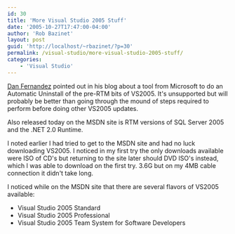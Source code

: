 ```yaml
---
id: 30
title: 'More Visual Studio 2005 Stuff'
date: '2005-10-27T17:47:00-04:00'
author: 'Rob Bazinet'
layout: post
guid: 'http://localhost/~rbazinet/?p=30'
permalink: /visual-studio/more-visual-studio-2005-stuff/
categories:
    - 'Visual Studio'
---
```


[Dan Fernandez](http://blogs.msdn.com/danielfe/archive/2005/10/27/485863.aspx) pointed out in his blog about a tool from Microsoft to do an Automatic Uninstall of the pre-RTM bits of VS2005. It's unsupported but will probably be better than going through the mound of steps required to perform before doing other VS2005 updates.

Also released today on the MSDN site is RTM versions of SQL Server 2005 and the .NET 2.0 Runtime.

I noted earlier I had tried to get to the MSDN site and had no luck downloading VS2005. I noticed in my first try the only downloads available were ISO of CD's but returning to the site later should DVD ISO's instead, which I was able to download on the first try. 3.6G but on my 4MB cable connection it didn't take long.

I noticed while on the MSDN site that there are several flavors of VS2005 available:

- Visual Studio 2005 Standard
- Visual Studio 2005 Professional
- Visual Studio 2005 Team System for Software Developers